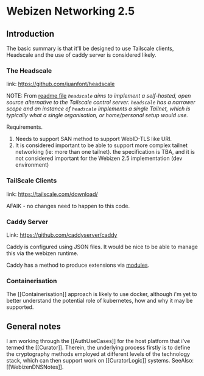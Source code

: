 # Webizen Networking 2.5

## Introduction

The basic summary is that it'll be designed to use Tailscale clients, Headscale and the use of caddy server is  considered likely.

### The Headscale 
link: https://github.com/juanfont/headscale

NOTE: From [readme file](https://github.com/juanfont/headscale)
*`headscale` aims to implement a self-hosted, open source alternative to the Tailscale control server. `headscale` has a narrower scope and an instance of `headscale` implements a _single_ Tailnet, which is typically what a single organisation, or home/personal setup would use.*

Requirements.

1. Needs to support SAN method to support WebID-TLS like URI.
2. It is considered important to be able to support more complex tailnet networking (ie: more than one tailnet). the specification is TBA, and it is not considered important for the Webizen 2.5 implementation (dev environment)

### TailScale Clients
link: https://tailscale.com/download/

AFAIK - no changes need to happen to this code.

### Caddy Server

Link: https://github.com/caddyserver/caddy

Caddy is configured using JSON files.  It would be nice to be able to manage this via the webizen runtime. 

Caddy has a method to produce extensions via [modules](https://caddyserver.com/docs/extending-caddy).

### Containerisation

The [[Containerisation]] approach is likely to use docker, although i'm yet to better understand the potential role of kubernetes, how and why it may be supported. 


## General notes

I am working through the [[AuthUseCases]] for the host platform that i've termed the [[Curator]].  Therein, the underlying process firstly is to define the cryptography methods employed at different levels of the technology stack, which can then support work on [[CuratorLogic]] systems.  SeeAlso: [[WebizenDNSNotes]].




